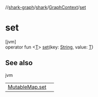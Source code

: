 //[shark-graph](../../../index.md)/[shark](../index.md)/[GraphContext](index.md)/[set](set.md)

# set

[jvm]\
operator fun &lt;[T](set.md)&gt; [set](set.md)(key: [String](https://kotlinlang.org/api/latest/jvm/stdlib/kotlin/-string/index.html), value: [T](set.md))

## See also

jvm

| | |
|---|---|
| [MutableMap.set](https://kotlinlang.org/api/latest/jvm/stdlib/kotlin.collections/index.html) |  |
